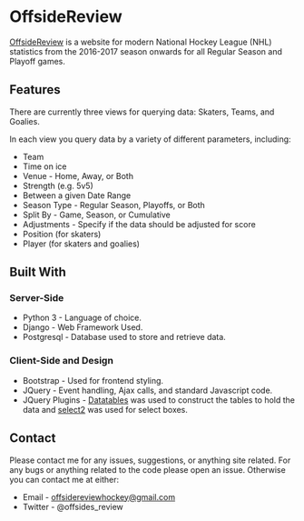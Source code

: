 # OffsideReview

[OffsideReview](http://offsidereview.com) is a website for modern National Hockey League (NHL) statistics from the 2016-2017 season onwards for all Regular Season and Playoff games.  

 
## Features

There are currently three views for querying data: Skaters, Teams, and Goalies.

In each view you query data by a variety of different parameters, including:

*  Team
*  Time on ice
*  Venue - Home, Away, or Both
*  Strength  (e.g. 5v5)
*  Between a given Date Range
*  Season Type - Regular Season, Playoffs, or Both
*  Split By - Game, Season, or Cumulative
*  Adjustments - Specify if the data should be adjusted for score
*  Position (for skaters)
* Player (for skaters and goalies)


## Built With

### Server-Side
* Python 3 - Language of choice.
* Django - Web Framework Used.
* Postgresql - Database used to store and retrieve data.

### Client-Side and Design
* Bootstrap - Used for frontend styling.
* JQuery - Event handling, Ajax calls, and standard Javascript code.
* JQuery Plugins - [Datatables](https://github.com/DataTables/DataTables) was used to construct
the tables to hold the data and [select2](https://github.com/select2/select2) was used for
select boxes. 


## Contact

Please contact me for any issues, suggestions, or anything site related. For any bugs or
anything related to the code please open an issue. Otherwise you can contact me at either:

* Email   - offsidereviewhockey@gmail.com
* Twitter - @offsides_review
